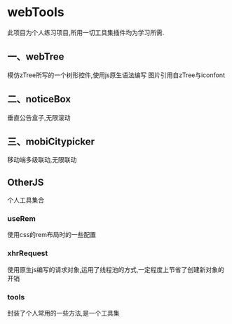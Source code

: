 # webTools
此项目为个人练习项目,所用一切工具集插件均为学习所需.

## 一、webTree
模仿zTree所写的一个树形控件,使用js原生语法编写
图片引用自zTree与iconfont

## 二、noticeBox
垂直公告盒子,无限滚动

## 三、mobiCitypicker
移动端多级联动,无限联动

## OtherJS
个人工具集合

### useRem
使用css的rem布局时的一些配置

### xhrRequest
使用原生js编写的请求对象,运用了线程池的方式,一定程度上节省了创建新对象的开销

### tools
封装了个人常用的一些方法,是一个工具集
